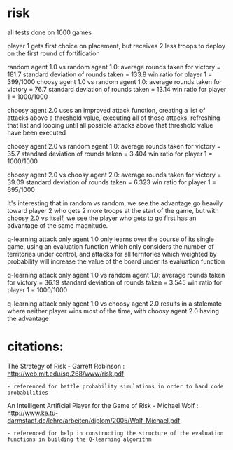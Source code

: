 # risk

all tests done on 1000 games

player 1 gets first choice on placement, but receives 2 less troops to deploy on the first round of fortification

random agent 1.0 vs random agent 1.0:
	average rounds taken for victory = 181.7
	standard deviation of rounds taken = 133.8
	win ratio for player 1 = 399/1000
choosy agent 1.0 vs random agent 1.0:
	average rounds taken for victory = 76.7
	standard deviation of rounds taken = 13.14
	win ratio for player 1 = 1000/1000

choosy agent 2.0 uses an improved attack function, creating a list of attacks above a threshold value, executing all of those attacks, refreshing that list and looping until all possible attacks above that threshold value have been executed

choosy agent 2.0 vs random agent 1.0:
	average rounds taken for victory = 35.7
	standard deviation of rounds taken = 3.404
	win ratio for player 1 = 1000/1000

choosy agent 2.0 vs choosy agent 2.0:
	average rounds taken for victory = 39.09
	standard deviation of rounds taken = 6.323
	win ratio for player 1 = 695/1000

It's interesting that in random vs random, we see the advantage go heavily toward player 2 who gets 2 more troops at the start of the game, but with choosy 2.0 vs itself, we see the player who gets to go first has an advantage of the same magnitude.

q-learning attack only agent 1.0 only learns over the course of its single game, using an evaluation function which only considers the number of territories under control, and attacks for all territories which weighted by probability will increase the value of the board under its evaluation function

q-learning attack only agent 1.0 vs random agent 1.0:
	average rounds taken for victory = 36.19
	standard deviation of rounds taken = 3.545
	win ratio for player 1 = 1000/1000

q-learning attack only agent 1.0 vs choosy agent 2.0 results in a stalemate where neither player wins most of the time, with choosy agent 2.0 having the advantage


# citations:

The Strategy of Risk - Garrett Robinson : http://web.mit.edu/sp.268/www/risk.pdf

	- referenced for battle probability simulations in order to hard code probabilities

An Intelligent Artificial Player for the Game of Risk - Michael Wolf : http://www.ke.tu-darmstadt.de/lehre/arbeiten/diplom/2005/Wolf_Michael.pdf

	- referenced for help in constructing the structure of the evaluation functions in building the Q-learning algorithm